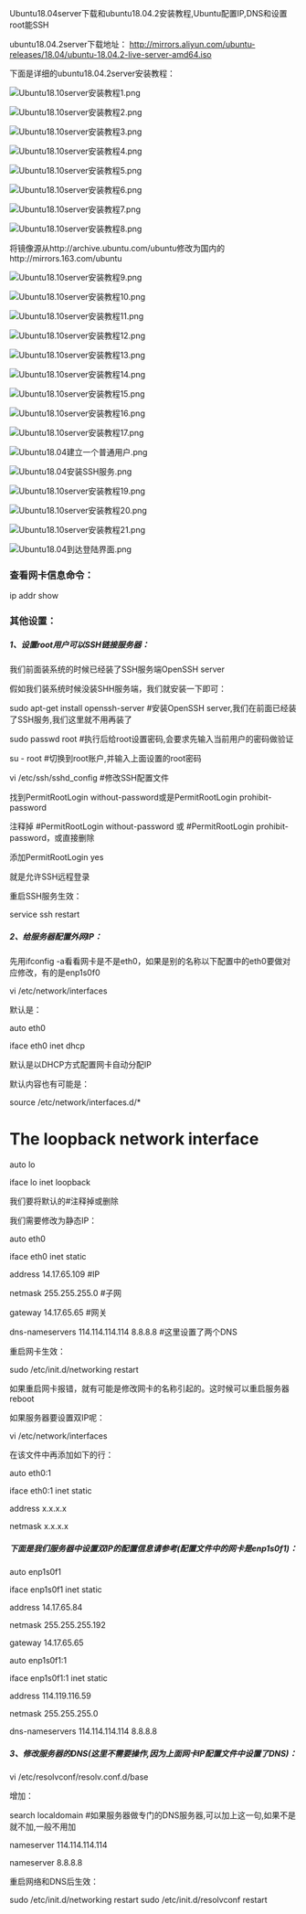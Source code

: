 Ubuntu18.04server下载和ubuntu18.04.2安装教程,Ubuntu配置IP,DNS和设置root能SSH



 ubuntu18.04.2server下载地址： http://mirrors.aliyun.com/ubuntu-releases/18.04/ubuntu-18.04.2-live-server-amd64.iso

 下面是详细的ubuntu18.04.2server安装教程：



![Ubuntu18.10server安装教程1.png](image/1.png)

![Ubuntu18.10server安装教程2.png](image/2.png)

![Ubuntu18.10server安装教程3.png](image/3.png)

![Ubuntu18.10server安装教程4.png](image/4.png)

![Ubuntu18.10server安装教程5.png](image/5.png)

![Ubuntu18.10server安装教程6.png](image/6.png)

![Ubuntu18.10server安装教程7.png](image/7.png)

![Ubuntu18.10server安装教程8.png](image/8.png)



将镜像源从http://archive.ubuntu.com/ubuntu修改为国内的http://mirrors.163.com/ubuntu




![Ubuntu18.10server安装教程9.png](image/9.png)

![Ubuntu18.10server安装教程10.png](image/10.png)

![Ubuntu18.10server安装教程11.png](image/11.png)

![Ubuntu18.10server安装教程12.png](image/12.png)

![Ubuntu18.10server安装教程13.png](image/13.png)

![Ubuntu18.10server安装教程14.png](image/14.png)

![Ubuntu18.10server安装教程15.png](image/15.png)

![Ubuntu18.10server安装教程16.png](image/16.png)

![Ubuntu18.10server安装教程17.png](image/17.png)

![Ubuntu18.04建立一个普通用户.png](image/18.png)

![Ubuntu18.04安装SSH服务.png](image/19.png)

![Ubuntu18.10server安装教程19.png](image/20.png)

![Ubuntu18.10server安装教程20.png](image/21.png)

![Ubuntu18.10server安装教程21.png](image/22.png)

![Ubuntu18.04到达登陆界面.png](image/23.png)

### 查看网卡信息命令：

ip addr show

### 其他设置：

##### 1、设置root用户可以SSH链接服务器：

我们前面装系统的时候已经装了SSH服务端OpenSSH server

假如我们装系统时候没装SHH服务端，我们就安装一下即可：

sudo apt-get install openssh-server #安装OpenSSH server,我们在前面已经装了SSH服务,我们这里就不用再装了

sudo passwd root #执行后给root设置密码,会要求先输入当前用户的密码做验证

su - root #切换到root账户,并输入上面设置的root密码

vi /etc/ssh/sshd_config  #修改SSH配置文件

找到PermitRootLogin without-password或是PermitRootLogin prohibit-password

注释掉 #PermitRootLogin without-password 或 #PermitRootLogin prohibit-password，或直接删除

添加PermitRootLogin yes

就是允许SSH远程登录

重启SSH服务生效：

service ssh restart

##### 2、给服务器配置外网IP：

先用ifconfig -a看看网卡是不是eth0，如果是别的名称以下配置中的eth0要做对应修改，有的是enp1s0f0

vi /etc/network/interfaces

默认是：

auto eth0

iface eth0 inet dhcp

默认是以DHCP方式配置网卡自动分配IP

默认内容也有可能是：

source /etc/network/interfaces.d/*

# The loopback network interface

auto lo

iface lo inet loopback

我们要将默认的#注释掉或删除

我们需要修改为静态IP：

auto eth0 

iface eth0 inet static 

address 14.17.65.109 #IP

netmask 255.255.255.0 #子网

gateway 14.17.65.65 #网关

dns-nameservers 114.114.114.114 8.8.8.8 #这里设置了两个DNS

重启网卡生效：

sudo /etc/init.d/networking restart

如果重启网卡报错，就有可能是修改网卡的名称引起的。这时候可以重启服务器reboot

如果服务器要设置双IP呢：

vi /etc/network/interfaces

在该文件中再添加如下的行：

auto eth0:1  

iface eth0:1 inet static  

address x.x.x.x  

netmask x.x.x.x

##### 下面是我们服务器中设置双IP的配置信息请参考(配置文件中的网卡是enp1s0f1)：

auto enp1s0f1

iface enp1s0f1 inet static

address 14.17.65.84

netmask 255.255.255.192

gateway 14.17.65.65

auto enp1s0f1:1

iface enp1s0f1:1 inet static

address 114.119.116.59

netmask 255.255.255.0

dns-nameservers 114.114.114.114 8.8.8.8

##### 3、修改服务器的DNS(这里不需要操作,因为上面网卡IP配置文件中设置了DNS)：

vi /etc/resolvconf/resolv.conf.d/base

增加：

search localdomain #如果服务器做专门的DNS服务器,可以加上这一句,如果不是就不加,一般不用加

nameserver 114.114.114.114

nameserver 8.8.8.8

重启网络和DNS后生效：

sudo /etc/init.d/networking restart
sudo /etc/init.d/resolvconf restart
